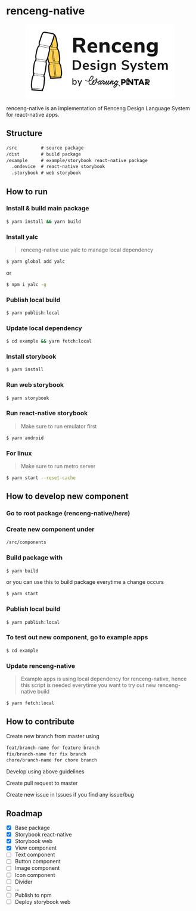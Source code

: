 # renceng-native

<p align="center">
  <img src="./logo.png">
</p>

renceng-native is an implementation of Renceng Design Language System for react-native apps.

## Structure

```txt
/src         # source package
/dist        # build package
/example     # example/storybook react-native package
  .ondevice  # react-native storybook
  .storybook # web storybook
```

## How to run

### Install & build main package

```bash
$ yarn install && yarn build
```

### Install yalc

> renceng-native use yalc to manage local dependency

```bash
$ yarn global add yalc
```

or

```bash
$ npm i yalc -g
```

### Publish local build

```bash
$ yarn publish:local
```

### Update local dependency

```bash
$ cd example && yarn fetch:local
```

### Install storybook

```bash
$ yarn install
```

### Run web storybook

```bash
$ yarn storybook
```

### Run react-native storybook

> Make sure to run emulator first

```bash
$ yarn android
```

### For linux

> Make sure to run metro server

```bash
$ yarn start --reset-cache
```

## How to develop new component

### Go to root package (renceng-native/_here_)

### Create new component under

```txt
/src/components
```

### Build package with

```bash
$ yarn build
```

or you can use this to build package everytime a change occurs

```bash
$ yarn start
```

### Publish local build

```bash
$ yarn publish:local
```

### To test out new component, go to example apps

```bash
$ cd example
```

### Update renceng-native

> Example apps is using local dependency for renceng-native, hence this script is needed everytime you want to try out new renceng-native build

```bash
$ yarn fetch:local
```

## How to contribute

Create new branch from master using

```txt
feat/branch-name for feature branch
fix/branch-name for fix branch
chore/branch-name for chore branch
```

Develop using above guidelines

Create pull request to master

Create new issue in Issues if you find any issue/bug

## Roadmap

- [x] Base package
- [x] Storybook react-native
- [x] Storybook web
- [x] View component
- [ ] Text component
- [ ] Button component
- [ ] Image component
- [ ] Icon component
- [ ] Divider
- [ ] ...
- [ ] Publish to npm
- [ ] Deploy storybook web
